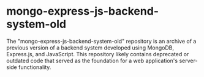 # mongo-express-js-backend-system-old
The "mongo-express-js-backend-system-old" repository is an archive of a previous version of a backend system developed using MongoDB, Express.js, and JavaScript. This repository likely contains deprecated or outdated code that served as the foundation for a web application's server-side functionality.
